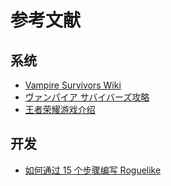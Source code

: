 # 参考文献

## 系统

- [Vampire Survivors Wiki](https://vampire-survivors.fandom.com/)
- [ヴァンパイア サバイバーズ攻略](https://gamerch.com/vampiresurvivors/)
- [王者荣耀游戏介绍](https://pvp.qq.com/web201605/introduce.shtml)

## 开发

- [如何通过 15 个步骤编写 Roguelike](http://www.roguebasin.com/index.php/How_to_Write_a_Roguelike_in_15_Steps)
